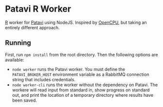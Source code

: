 Patavi R Worker
===============

[R](https://r-project.org/) worker for [Patavi](https://github.com/drugis/patavi) using NodeJS. Inspired by [OpenCPU](https://www.opencpu.org/), but taking an entirely different approach.

Running
-------

First, run `npm install` from the root directory. Then the following options are available:

 - `node worker` runs the Patavi worker. You must define the `PATAVI_BROKER_HOST` environment variable as a RabbitMQ connection string that includes credentials.
 - `node worker-cli` runs the worker without the dependency on Patavi. The workere will read input from standard in, show progress on standard out, and print the location of a temporary directory where results have been saved.

